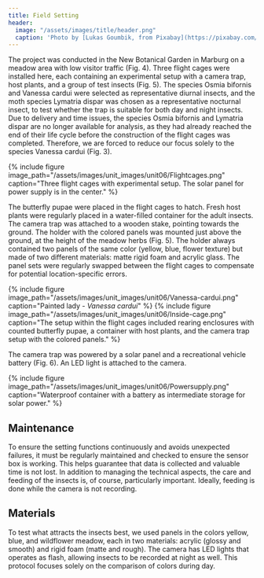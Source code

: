 ```yaml
---
title: Field Setting
header:
  image: "/assets/images/title/header.png"
  caption: 'Photo by [Lukas Goumbik, from Pixabay](https://pixabay.com/de/users/goumbik-3752482/?utm_source=link-attribution&utm_medium=referral&utm_campaign=image&utm_content=2055522){:target="_blank"}'
---
```

  
<!--more-->
The project was conducted in the New Botanical Garden in Marburg on a meadow area with low visitor traffic (Fig. 4). Three flight cages were installed here, each containing an experimental setup with a camera trap, host plants, and a group of test insects (Fig. 5). The species Osmia bifornis and Vanessa cardui were selected as representative diurnal insects, and the moth species Lymatria dispar was chosen as a representative nocturnal insect, to test whether the trap is suitable for both day and night insects. Due to delivery and time issues, the species Osmia bifornis and Lymatria dispar are no longer available for analysis, as they had already reached the end of their life cycle before the construction of the flight cages was completed. Therefore, we are forced to reduce our focus solely to the species Vanessa cardui (Fig. 3).

{% include figure image_path="/assets/images/unit_images/unit06/Flightcages.png" caption="Three flight cages with experimental setup. The solar panel for power supply is in the center." %}

The butterfly pupae were placed in the flight cages to hatch. Fresh host plants were regularly placed in a water-filled container for the adult insects. The camera trap was attached to a wooden stake, pointing towards the ground. The holder with the colored panels was mounted just above the ground, at the height of the meadow herbs (Fig. 5). The holder always contained two panels of the same color (yellow, blue, flower texture) but made of two different materials: matte rigid foam and acrylic glass. The panel sets were regularly swapped between the flight cages to compensate for potential location-specific errors.

{% include figure image_path="/assets/images/unit_images/unit06/Vanessa-cardui.png" caption="Painted lady - *Vanessa cardui*" %}
{% include figure image_path="/assets/images/unit_images/unit06/Inside-cage.png" caption="The setup within the flight cages included rearing enclosures with counted butterfly pupae, a container with host plants, and the camera trap setup with the colored panels." %}

The camera trap was powered by a solar panel and a recreational vehicle battery (Fig. 6). An LED light is attached to the camera.

{% include figure image_path="/assets/images/unit_images/unit06/Powersupply.png" caption="Waterproof container with a battery as intermediate storage for solar power." %}

## Maintenance

To ensure the setting functions continuously and avoids unexpected failures, it must be regularly maintained and checked to ensure the sensor box is working. This helps guarantee that data is collected and valuable time is not lost. In addition to managing the technical aspects, the care and feeding of the insects is, of course, particularly important. Ideally, feeding is done while the camera is not recording.

## Materials

To test what attracts the insects best, we used panels in the colors yellow, blue, and wildflower meadow, each in two materials: acrylic (glossy and smooth) and rigid foam (matte and rough). The camera has LED lights that operates as flash, allowing insects to be recorded at night as well. This protocol focuses solely on the comparison of colors during day.



